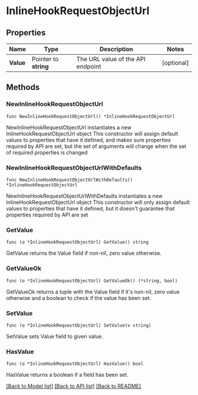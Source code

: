 # InlineHookRequestObjectUrl

## Properties

Name | Type | Description | Notes
------------ | ------------- | ------------- | -------------
**Value** | Pointer to **string** | The URL value of the API endpoint | [optional] 

## Methods

### NewInlineHookRequestObjectUrl

`func NewInlineHookRequestObjectUrl() *InlineHookRequestObjectUrl`

NewInlineHookRequestObjectUrl instantiates a new InlineHookRequestObjectUrl object
This constructor will assign default values to properties that have it defined,
and makes sure properties required by API are set, but the set of arguments
will change when the set of required properties is changed

### NewInlineHookRequestObjectUrlWithDefaults

`func NewInlineHookRequestObjectUrlWithDefaults() *InlineHookRequestObjectUrl`

NewInlineHookRequestObjectUrlWithDefaults instantiates a new InlineHookRequestObjectUrl object
This constructor will only assign default values to properties that have it defined,
but it doesn't guarantee that properties required by API are set

### GetValue

`func (o *InlineHookRequestObjectUrl) GetValue() string`

GetValue returns the Value field if non-nil, zero value otherwise.

### GetValueOk

`func (o *InlineHookRequestObjectUrl) GetValueOk() (*string, bool)`

GetValueOk returns a tuple with the Value field if it's non-nil, zero value otherwise
and a boolean to check if the value has been set.

### SetValue

`func (o *InlineHookRequestObjectUrl) SetValue(v string)`

SetValue sets Value field to given value.

### HasValue

`func (o *InlineHookRequestObjectUrl) HasValue() bool`

HasValue returns a boolean if a field has been set.


[[Back to Model list]](../README.md#documentation-for-models) [[Back to API list]](../README.md#documentation-for-api-endpoints) [[Back to README]](../README.md)


